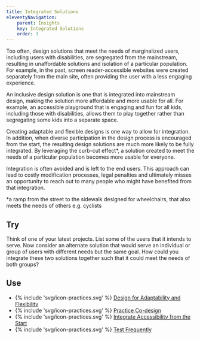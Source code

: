 ```yaml
---
title: Integrated Solutions
eleventyNavigation:
    parent: Insights
    key: Integrated Solutions
    order: 3
---
```


Too often, design solutions that meet the needs of marginalized users, including users with disabilities, are segregated from the mainstream, resulting in unaffordable solutions and isolation of a particular population. For example, in the past, screen reader-accessible websites were created separately from the main site, often providing the user with a less engaging experience.

An inclusive design solution is one that is integrated into mainstream design, making the solution more affordable and more usable for all. For example, an accessible playground that is engaging and fun for all kids, including those with disabilities, allows them to play together rather than segregating some kids into a separate space.

Creating adaptable and flexible designs is one way to allow for integration. In addition, when diverse participation in the design process is encouraged from the start, the resulting design solutions are much more likely to be fully integrated. By leveraging the curb-cut effect*, a solution created to meet the needs of a particular population becomes more usable for everyone.

Integration is often avoided and is left to the end users. This approach can lead to costly modification processes, legal penalties and ultimately misses an opportunity to reach out to many people who might have benefited from that integration.

*a ramp from the street to the sidewalk designed for wheelchairs, that also meets the needs of others e.g. cyclists

## Try

Think of one of your latest projects. List some of the users that it intends to serve. Now consider an alternate solution that would serve an individual or group of users with different needs but the same goal. How could you integrate these two solutions together such that it could meet the needs of both groups?

## Use

* {% include 'svg/icon-practices.svg' %} [Design for Adaptability and Flexibility](/practices/DesignForAdaptabilityAndFlexibility.html)
* {% include 'svg/icon-practices.svg' %} [Practice Co-design](/practices/PracticeCoDesign.html)
* {% include 'svg/icon-practices.svg' %} [Integrate Accessibility from the Start](/practices/IntegrateAccessibilityFromTheStart.html)
* {% include 'svg/icon-practices.svg' %} [Test Frequently](/practices/TestFrequently.html)
